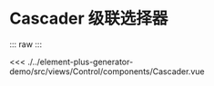 <script setup>
import Cascader from './../../../element-plus-generator-demo/src/views/Control/components/Cascader.vue'
</script>

# Cascader 级联选择器

<div class="code">

::: raw
<Cascader/>
:::

<<< ./../element-plus-generator-demo/src/views/Control/components/Cascader.vue

</div>